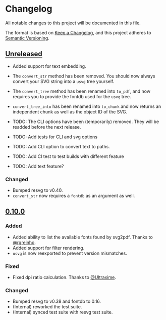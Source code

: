 # Changelog

All notable changes to this project will be documented in this file.

The format is based on [Keep a Changelog](https://keepachangelog.com/en/1.1.0/),
and this project adheres to [Semantic Versioning](https://semver.org/spec/v2.0.0.html).

## [Unreleased]
- Added support for text embedding.
- The `convert_str` method has been removed. You should now always convert your SVG string into a `usvg` 
 tree yourself.
- The `convert_tree` method has been renamed into `to_pdf`, and now requires you to provide the fontdb
 used for the `usvg` tree.
- `convert_tree_into` has been renamed into `to_chunk` and now returns an independent chunk as well
 as the object ID of the SVG.

- TODO: The CLI options have been (temporarily) removed. They will be readded before the next release.
- TODO: Add tests for CLI and svg options
- TODO: Add CLI option to convert text to paths.
- TODO: Add CI test to test builds with different feature
- TODO: Add text feature?

### Changed
- Bumped resvg to v0.40.
- `convert_str` now requires a `fontdb` as an argument as well.

## [0.10.0]

### Added
- Added ability to list the available fonts found by svg2pdf. Thanks to [@rgreinho](https://github.com/rgreinho).
- Added support for filter rendering.
- `usvg` is now reexported to prevent version mismatches.

### Fixed
- Fixed dpi ratio calculation. Thanks to [@Ultraxime](https://github.com/Ultraxime).

### Changed
- Bumped resvg to v0.38 and fontdb to 0.16.
- (Internal) reworked the test suite.
- (Internal) synced test suite with resvg test suite.

[Unreleased]: https://github.com/typst/svg2pdf/compare/v0.10.0...HEAD
[0.10.0]: https://github.com/typst/svg2pdf/compare/v0.9.1...v0.10.0
